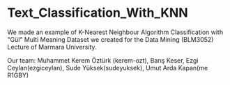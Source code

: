 # Text_Classification_With_KNN
We made an example of K-Nearest Neighbour Algorithm Classification with "Gül" Multi Meaning Dataset we created for the Data Mining (BLM3052) Lecture of Marmara University.

Our team: Muhammet Kerem Öztürk (kerem-ozt), Barış Keser, Ezgi Ceylan(ezgiceylan), Sude Yüksek(sudeyuksek), Umut Arda Kapan(me R1GBY)
